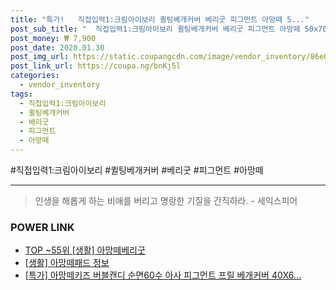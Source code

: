 ```yaml
--- 
title: "특가!   직접입력1:크림아이보리 퀼팅베개커버 베리굿 피그먼트 아망떼 5..." 
post_sub_title: "  직접입력1:크림아이보리 퀼팅베개커버 베리굿 피그먼트 아망떼 50x70" 
post_money: ₩ 7,900 
post_date: 2020.01.30 
post_img_url: https://static.coupangcdn.com/image/vendor_inventory/86e0/9c3335ad22ef6cf3cbae4226ea9e0ac9efb5ce4a5df7e23e509ca056133a.jpg 
post_link_url: https://coupa.ng/bnKj5l 
categories: 
  - vendor_inventory 
tags: 
  - 직접입력1:크림아이보리 
  - 퀼팅베개커버 
  - 베리굿 
  - 피그먼트 
  - 아망떼 
--- 
```

  #직접입력1:크림아이보리 #퀼팅베개커버 #베리굿 #피그먼트 #아망떼 
<hr> 

> 인생을 해롭게 하는 비애를 버리고 명랑한 기질을 간직하라. - 세익스피어 


### POWER LINK

* <a href="https://blog.naver.com/an0733/221789587049" target="_blank"> TOP ~55위 [생활] 아망떼베리굿</a>
* <a href="https://blog.naver.com/santokki14/221775710254" target="_blank"> [생활] 아망떼패드 정보 </a>
* <a href="https://blog.naver.com/an0733/221790231678" target="_blank">[특가] 아망떼키즈 버블캔디 순면60수 아사 피그먼트 프릴 베개커버 40X6...</a>
